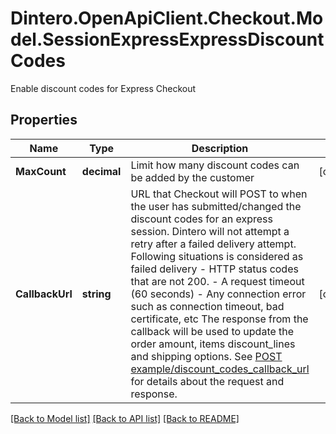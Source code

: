 # Dintero.OpenApiClient.Checkout.Model.SessionExpressExpressDiscountCodes
Enable discount codes for Express Checkout 

## Properties

Name | Type | Description | Notes
------------ | ------------- | ------------- | -------------
**MaxCount** | **decimal** | Limit how many discount codes can be added by the customer  | [optional] 
**CallbackUrl** | **string** | URL that Checkout will POST to when the user has submitted/changed the discount codes for an express session.  Dintero will not attempt a retry after a failed delivery attempt. Following situations is considered as failed delivery  - HTTP status codes that are not 200. - A request timeout (60 seconds) - Any connection error such as connection timeout, bad certificate, etc  The response from the callback will be used to update the order amount, items discount_lines and shipping options.  See [POST example/discount_codes_callback_url](#operation/example_discount_codes_callback_url) for details about the request and response.  | [optional] 

[[Back to Model list]](../README.md#documentation-for-models) [[Back to API list]](../README.md#documentation-for-api-endpoints) [[Back to README]](../README.md)

